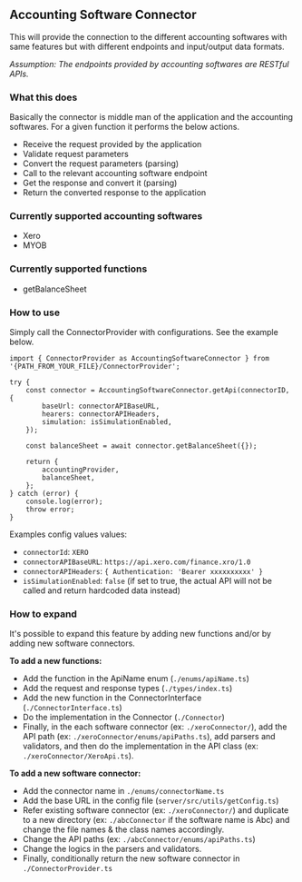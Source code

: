## Accounting Software Connector

This will provide the connection to the different accounting softwares with same features but with different endpoints and input/output data formats.

*Assumption: The endpoints provided by accounting softwares are RESTful APIs.*

### What this does

Basically the connector is middle man of the application and the accounting softwares. For a given function it performs the below actions.
* Receive the request provided by the application
* Validate request parameters
* Convert the request parameters (parsing)
* Call to the relevant accounting software endpoint
* Get the response and convert it (parsing)
* Return the converted response to the application

### Currently supported accounting softwares
* Xero
* MYOB

### Currently supported functions
* getBalanceSheet

### How to use

Simply call the ConnectorProvider with configurations. See the example below.

```
import { ConnectorProvider as AccountingSoftwareConnector } from '{PATH_FROM_YOUR_FILE}/ConnectorProvider';

try {
    const connector = AccountingSoftwareConnector.getApi(connectorID, {
        baseUrl: connectorAPIBaseURL,
        hearers: connectorAPIHeaders,
        simulation: isSimulationEnabled,
    });

    const balanceSheet = await connector.getBalanceSheet({});

    return {
        accountingProvider,
        balanceSheet,
    };
} catch (error) {
    console.log(error);
    throw error;
}
````

Examples config values values:

* `connectorId`: `XERO`
* `connectorAPIBaseURL`: `https://api.xero.com/finance.xro/1.0`
* `connectorAPIHeaders`: `{ Authentication: 'Bearer xxxxxxxxxx' }`
* `isSimulationEnabled`: `false` (if set to true, the actual API will not be called and return hardcoded data instead)

### How to expand

It's possible to expand this feature by adding new functions and/or by adding new software connectors.

**To add a new functions:**

* Add the function in the ApiName enum (`./enums/apiName.ts`)
* Add the request and response types (`./types/index.ts`)
* Add the new function in the ConnectorInterface (`./ConnectorInterface.ts`)
* Do the implementation in the Connector (`./Connector`)
* Finally, in the each software connector (ex: `./xeroConnector/`), add the API path (ex: `./xeroConnector/enums/apiPaths.ts`), add parsers and validators, and then do the implementation in the API class (ex: `./xeroConnector/XeroApi.ts`).

**To add a new software connector:**

* Add the connector name in `./enums/connectorName.ts`
* Add the base URL in the config file (`server/src/utils/getConfig.ts`)
* Refer existing software connector (ex: `./xeroConnector/`) and duplicate to a new directory (ex: `./abcConnector` if the software name is Abc) and change the file names & the class names accordingly.
* Change the API paths (ex: `./abcConnector/enums/apiPaths.ts`)
* Change the logics in the parsers and validators.
* Finally, conditionally return the new software connector in `./ConnectorProvider.ts`
